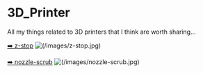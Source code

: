 # 3D_Printer
All my things related to 3D printers that I think are worth sharing...

[:arrow_right: z-stop](/z-stop/)
![(/images/z-stop.jpg)](/z-stop/)


[:arrow_right: nozzle-scrub](/nozzle-scrub/)
![(/images/nozzle-scrub.jpg)](/nozzle-scrub/)